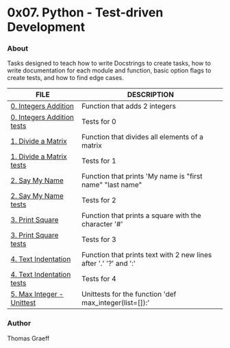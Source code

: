 # 0x07. Python - Test-driven Development

### About
Tasks designed to teach how to write Docstrings to create tasks, how to write documentation for each module and function, basic option flags to create tests, and how to find edge cases.

FILE | DESCRIPTION
----|----
[0. Integers Addition](./0-add_integer.py) | Function that adds 2 integers
[0. Integers Addition tests](./tests/0-add_integer.txt) | Tests for 0
[1. Divide a Matrix](./2-matrix_divided.py) | Function that divides all elements of a matrix
[1. Divide a Matrix tests](./tests/2-matrix_divide.txt) | Tests for 1
[2. Say My Name](./3-say_my_name.py) | Function that prints 'My name is "first name" "last name"
[2. Say My Name tests](./tests/3-say_my_name.txt) | Tests for 2
[3. Print Square](./4-print_square.py) | Function that prints a square with the character '#'
[3. Print Square tests](./tests/4-print_square.txt) | Tests for 3
[4. Text Indentation](./5-text_indentation.py) | Function that prints text with 2 new lines after '.' '?' and ':'
[4. Text Indentation tests](./tests/5-text_indentation.txt) | Tests for 4
[5. Max Integer - Unittest](./tests/6-max_integer_test.py) | Unittests for the function 'def max_integer(list=[]):'

### Author
Thomas Graeff
